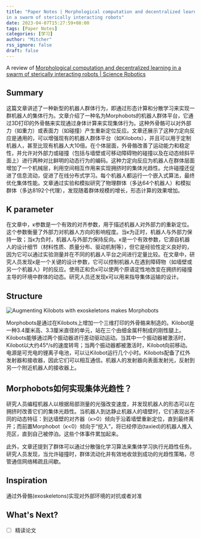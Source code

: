 ```yaml
---
title: "Paper Notes | Morphological computation and decentralized learning
in a swarm of sterically interacting robots"
date: 2023-04-07T15:27:59+08:00
tags: [Paper Notes]
categories: [学习]
author: "Mitcher"
rss_ignore: false
draft: false
---
```


A review of [Morphological computation and decentralized learning in a swarm of sterically interacting robots | Science Robotics](https://www.science.org/doi/10.1126/scirobotics.abo6140)

## Summary

这篇文章讲述了一种新型的机器人群体行为，即通过形态计算和分散学习来实现一群机器人的集体行为。文章介绍了一种名为Morphobots的机器人群体平台，它通过3D打印的外骨骼来实现通过身体计算来实现集体行为。这种外骨骼可以对外部力（如重力）或表面力（如碰撞）产生重新定位反应。文章还展示了这种力定向反应是通用的，可以增强现有的机器人群体平台（如Kilobots），并且可以用于定制机器人，甚至比现有机器人大10倍。在个体层面，外骨骼改善了运动能力和稳定性，并允许对外部力或碰撞（包括与墙壁或可移动障碍物的碰撞以及在动态倾斜平面上）进行两种对比鲜明的动态行为的编码。这种力定向反应为机器人在群体层面增加了一个机械层，利用空间相互作用来实现拥挤时的集体光趋性。允许碰撞还促进了信息流动，促进了在线分布式学习。每个机器人都运行一个嵌入式算法，最终优化集体性能。文章通过实验和模拟研究了物理群体（多达64个机器人）和模拟群体（多达8192个代理），发现随着群体规模的增长，形态计算的效果增加。

## K parameter

在文章中，κ参数是一个有效的对齐参数，用于描述机器人对外部力的重新定位。这个参数衡量了外部力对机器人方向的影响程度。当κ为正时，机器人与外部力保持一致；当κ为负时，机器人与外部力保持反向。κ是一个有效参数，它源自机器人的设计细节（材料性质、质量分布、驱动机制等），但它是经验性定义良好的，因为它可以通过实验测量并在不同的机器人平台之间进行定量比较。在文章中，研究人员发现κ是一个关键的设计参数，它可以控制机器人在遇到障碍物（如墙壁或另一个机器人）时的反应。使用正和负κ可以使两个原语定性地改变在拥挤的碰撞主导的环境中群体的动态。研究人员还发现κ可以用来指导集体运输的设计。

## Structure

![Augmenting Kilobots with exoskeletons makes Morphobots](https://mitcher-1316637614.cos.ap-nanjing.myqcloud.com/test/image-20230407164826663.png)

Morphobots是通过在Kilobots上增加一个三维打印的外骨骼来制造的。Kilobot是一种3.4厘米高、3.3厘米直径的单元，站在三个由细金属杆制成的刚性腿上。Kilobots能够通过两个振动器进行差动驱动运动。当其中一个振动器被激活时，Kilobot以大约45°/s的速度转弯；当两个振动器都被激活时，Kilobot向前移动。电源是可充电的锂离子电池，可以让Kilobot运行几个小时。Kilobots配备了红外发射器和接收器，因此它们可以相互通信。机器人的发射器向表面发射光，反射到另一个附近机器人的接收器上。

## Morphobots如何实现集体光趋性？

研究人员编程机器人以根据局部测量的光强改变速度，并发现机器人的形态可以在拥挤时改善它们的集体光趋性。当机器人到达静止机器人的墙壁时，它们表现出不同的动态特征：到达墙壁的对齐器（κ>0）倾向于沿着墙壁重新定位，直到最终离开；而前置Morphobot（κ<0）倾向于“挖入”，将已经停泊(taxied)的机器人推入亮区，直到自己被停泊。这些个体事件累加起来。

此外，文章还提到了群体可以通过分散强化学习算法来集体学习执行光趋性任务。研究人员发现，当允许碰撞时，群体流动化并有效地收敛到成功的光趋性策略，尽管通信网络稀疏且间歇。

## Inspiration

通过外骨骼(exoskeletons)实现对外部环境的对抗或者对准

## What's Next?

- [ ] 精读论文
